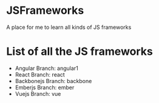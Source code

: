 # JSFrameworks
A place for me to learn all kinds of JS frameworks


# List of all the JS frameworks

* Angular    Branch: angular1
* React      Branch: react
* Backbonejs Branch: backbone
* Emberjs    Branch: ember
* Vuejs      Branch: vue
